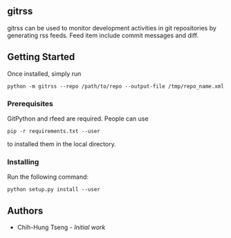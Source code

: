 ## gitrss

gitrss can be used to monitor development activities in git repositories by generating rss feeds. Feed item include commit messages and diff.

## Getting Started

Once installed, simply run
```
python -m gitrss --repo /path/to/repo --output-file /tmp/repo_name.xml
```

### Prerequisites

GitPython and rfeed are required. People can use
```
pip -r requirements.txt --user
```
to installed them in the local directory.

### Installing

Run the following command:
```
python setup.py install --user
```

## Authors

* Chih-Hung Tseng - *Initial work*
